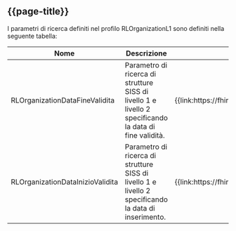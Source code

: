 ## {{page-title}}

I parametri di ricerca definiti nel profilo RLOrganizationL1 sono definiti nella seguente tabella:

<table>
  <thead>
    <tr>
      <th width="15%">Nome</th>
      <th width="25%">Descrizione</th>
      <th width="30%">URL</th>
      <th width="30%">Espressione</th>
    </tr>
  </thead>
  <tbody>
    <tr>
      <td>RLOrganizationDataFineValidita</td>
      <td>
        Parametro di ricerca di strutture SISS di livello 1 e livello 2
        specificando la data di fine validità.
      </td>
      <td>
        {{link:https://fhir.siss.regione.lombardia.it/SearchParameter/RLOrganizationDataFineValidita}}
      </td>
      <td>
        extension.where(url='https://fhir.siss.regione.lombardia.it/StructureDefinition/RLOrganizationDataFineValidita').value
      </td>
    </tr>
    <tr>
      <td>RLOrganizationDataInizioValidita</td>
      <td>
        Parametro di ricerca di strutture SISS di livello 1 e livello 2
        specificando la data di inserimento.
      </td>
      <td>
        {{link:https://fhir.siss.regione.lombardia.it/SearchParameter/RLOrganizationDataInizioValidita}}
      </td>
      <td>
        extension.where(url='https://fhir.siss.regione.lombardia.it/StructureDefinition/RLOrganizationDataInizioValidita').value
      </td>
    </tr>
  </tbody>
</table>

<br>